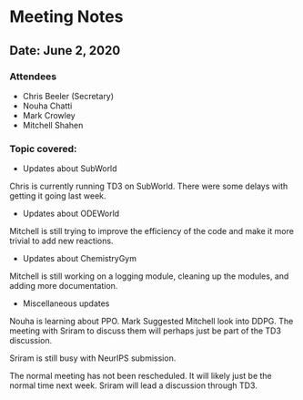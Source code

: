 # Meeting Notes

## Date: June 2, 2020

### Attendees

- Chris Beeler (Secretary)
- Nouha Chatti
- Mark Crowley
- Mitchell Shahen 

### Topic covered:

* Updates about SubWorld

Chris is currently running TD3 on SubWorld. There were some delays with getting it going last week.

* Updates about ODEWorld

Mitchell is still trying to improve the efficiency of the code and make it more trivial to add new reactions.

* Updates about ChemistryGym

Mitchell is still working on a logging module, cleaning up the modules, and adding more documentation.

* Miscellaneous updates

Nouha is learning about PPO. Mark Suggested Mitchell look into DDPG.
The meeting with Sriram to discuss them will perhaps just be part of the TD3 discussion.

Sriram is still busy with NeurIPS submission.

The normal meeting has not been rescheduled. It will likely just be the normal time next week.
Sriram will lead a discussion through TD3.

